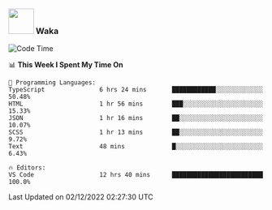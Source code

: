 ### <img src="https://media.giphy.com/media/VgCDAzcKvsR6OM0uWg/giphy.gif" width="50"> Waka

  <!--START_SECTION:waka-->
![Code Time](http://img.shields.io/badge/Code%20Time-1%2C131%20hrs%201%20min-blue)

📊 **This Week I Spent My Time On** 

```text
💬 Programming Languages: 
TypeScript               6 hrs 24 mins       ████████████░░░░░░░░░░░░░   50.48% 
HTML                     1 hr 56 mins        ███░░░░░░░░░░░░░░░░░░░░░░   15.33% 
JSON                     1 hr 16 mins        ██░░░░░░░░░░░░░░░░░░░░░░░   10.07% 
SCSS                     1 hr 13 mins        ██░░░░░░░░░░░░░░░░░░░░░░░   9.72% 
Text                     48 mins             █░░░░░░░░░░░░░░░░░░░░░░░░   6.43%

🔥 Editors: 
VS Code                  12 hrs 40 mins      █████████████████████████   100.0%

```


 Last Updated on 02/12/2022 02:27:30 UTC
<!--END_SECTION:waka-->
